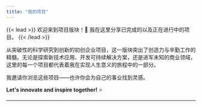 ```yaml
---
title: "我的项目"
---
```


{{< lead >}}
欢迎来到项目版块！:rocket: 我在这里分享已完成的以及正在进行中的项目。
{{< /lead >}}

从突破性的科学研究到创新的初创企业项目，这一版块突出了创造力与辛勤工作的精髓。无论是探索新技术应用、开发可持续解决方案，还是进军未知的商业领域，这里的每一个项目都代表着我在实现人生意义的旅程中的一部分。

我邀请你浏览这些项目——也许你会为自己的事业找到灵感。

**Let's innovate and inspire together!** :star:

---
